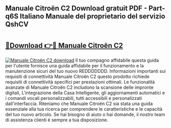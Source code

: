 ## Manuale Citroën C2 Download gratuit PDF - Part-q6S Italiano Manuale del proprietario del servizio QshCV

# <h2><a href="http://dfe7qve.blite.top/?on=Manuale+Citro%c3%abn+C2">🔗Download 👉🔴 Manuale Citroën C2</a></h2>

[![Manuale Citroën C2 download](https://i.imgur.com/lujVjoI.png)](http://dfe7qve.blite.top/?on=Manuale+Citro%c3%abn+C2)
Il tuo compagno affidabile questa guida per l'utente fornisce una guida affidabile per il funzionamento e la manutenzione sicuri del tuo nuovo REDDDDDDD. Informazioni importanti sui requisiti di connettività Manuale Citroën C2 questo prodotto richiede requisiti di connettività specifici per prestazioni ottimali. Le funzionalità avanzate di Manuale Citroën C2 includono la scansione delle impronte digitali, L'integrazione della Casa Intelligente, gli aggiornamenti automatici e i comandi vocali personalizzabili, tutti accessibili e personalizzati dall'interfaccia. Riteniamo che Manuale Citroën C2 sia stata una guida essenziale alla tua ricerca per comprendere le caratteristiche e le capacità del tuo nuovo articolo. Se hai bisogno di aiuto o hai domande, il nostro team di assistenza clienti è sempre a tua disposizione.
